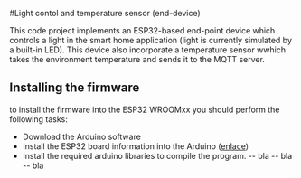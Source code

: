 #Light contol and temperature sensor (end-device)

This code project implements an ESP32-based end-point device which controls a light in the smart home application (light is currently simulated by a built-in LED). This device also incorporate a temperature sensor wwhich takes the environment temperature and sends it to the MQTT server.

## Installing the firmware
to install the firmware into the ESP32 WROOMxx you should perform the following tasks:
- Download the Arduino software
- Install the ESP32 board information into the Arduino ([enlace](http://TODO))
- Install the required arduino libraries to compile the program. 
-- bla
-- bla
-- bla

